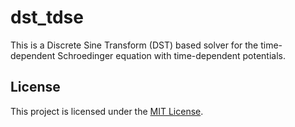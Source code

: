 # dst_tdse

This is a Discrete Sine Transform (DST) based solver for the time-dependent Schroedinger equation with time-dependent potentials.


## License

This project is licensed under the [MIT License](link-to-license-file).
